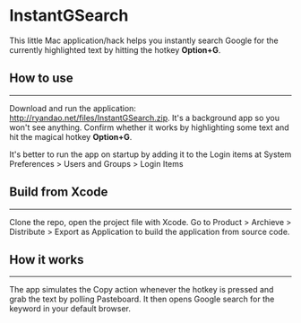 # InstantGSearch

This little Mac application/hack helps you instantly search Google for the currently highlighted text by hitting the hotkey **Option+G**.

## How to use
---------------
Download and run the application: http://ryandao.net/files/InstantGSearch.zip. It's a background app so you won't see anything. Confirm whether it works by highlighting some text and hit the magical hotkey **Option+G**.

It's better to run the app on startup by adding it to the Login items at System Preferences > Users and Groups > Login Items

## Build from Xcode
---------------
Clone the repo, open the project file with Xcode. Go to Product > Archieve > Distribute > Export as Application to build the application from source code.

## How it works
---------------
The app simulates the Copy action whenever the hotkey is pressed and grab the text by polling Pasteboard. It then opens Google search for the keyword in your default browser.
